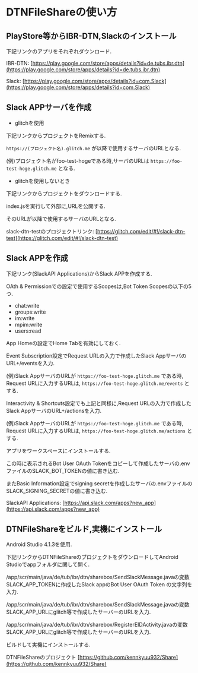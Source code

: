 # DTNFileShareの使い方

## PlayStore等からIBR-DTN,Slackのインストール
下記リンクのアプリをそれぞれダウンロード.

IBR-DTN:
[https://play.google.com/store/apps/details?id=de.tubs.ibr.dtn](https://play.google.com/store/apps/details?id=de.tubs.ibr.dtn)

Slack:
[https://play.google.com/store/apps/details?id=com.Slack](https://play.google.com/store/apps/details?id=com.Slack)

## Slack APPサーバを作成
- glitchを使用

下記リンクからプロジェクトをRemixする.

`https://(プロジェクト名).glitch.me` が以降で使用するサーバのURLとなる.

(例)プロジェクト名がfoo-test-hogeである時,サーバのURLは `https://foo-test-hoge.glitch.me` となる.

- glitchを使用しないとき

下記リンクからプロジェクトをダウンロードする.

index.jsを実行して外部に,URLを公開する.

そのURLが以降で使用するサーバのURLとなる.

slack-dtn-testのプロジェクトリンク:
[https://glitch.com/edit/#!/slack-dtn-test](https://glitch.com/edit/#!/slack-dtn-test)

## Slack APPを作成
下記リンク(SlackAPI Applications)からSlack APPを作成する.

OAth & Permissionでの設定で使用するScopesは,Bot Token Scopesの以下の5つ.
- chat:write
- groups:write
- im:write
- mpim:write
- users:read

App Homeの設定でHome Tabを有効にしておく.

Event Subscription設定でRequest URLの入力で作成したSlack AppサーバのURL+/eventsを入力.

(例)Slack AppサーバのURLが `https://foo-test-hoge.glitch.me` である時,
Request URLに入力するURLは, `https://foo-test-hoge.glitch.me/events` とする.

Interactivity & Shortcuts設定でも上記と同様に,Request URLの入力で作成したSlack AppサーバのURL+/actionsを入力.

(例)Slack AppサーバのURLが `https://foo-test-hoge.glitch.me` である時,
Request URLに入力するURLは, `https://foo-test-hoge.glitch.me/actions` とする.

アプリをワークスペースにインストールする.

この時に表示されるBot User OAuth Tokenをコピーして作成したサーバの.envファイルのSLACK_BOT_TOKENの値に書き込む.

またBasic Information設定でsigning secretを作成したサーバの.envファイルのSLACK_SIGNING_SECRETの値に書き込む.

SlackAPI Applications:
[https://api.slack.com/apps?new_app](https://api.slack.com/apps?new_app)

## DTNFileShareをビルド,実機にインストール

Android Studio 4.1.3を使用.

下記リンクからDTNFileShareのプロジェクトをダウンロードしてAndroid Studioでappフォルダに関して開く.

/app/scr/main/java/de/tub/ibr/dtn/sharebox/SendSlackMessage.javaの変数SLACK_APP_TOKENに作成したSlack appのBot User OAuth Token の文字列を入力.

/app/scr/main/java/de/tub/ibr/dtn/sharebox/SendSlackMessage.javaの変数SLACK_APP_URLにglitch等で作成したサーバーのURLを入力.

/app/scr/main/java/de/tub/ibr/dtn/sharebox/RegisterEIDActivity.javaの変数SLACK_APP_URLにglitch等で作成したサーバーのURLを入力.

ビルドして実機にインストールする.

DTNFileShareのプロジェクト
[https://github.com/kennkyuu932/Share](https://github.com/kennkyuu932/Share)
